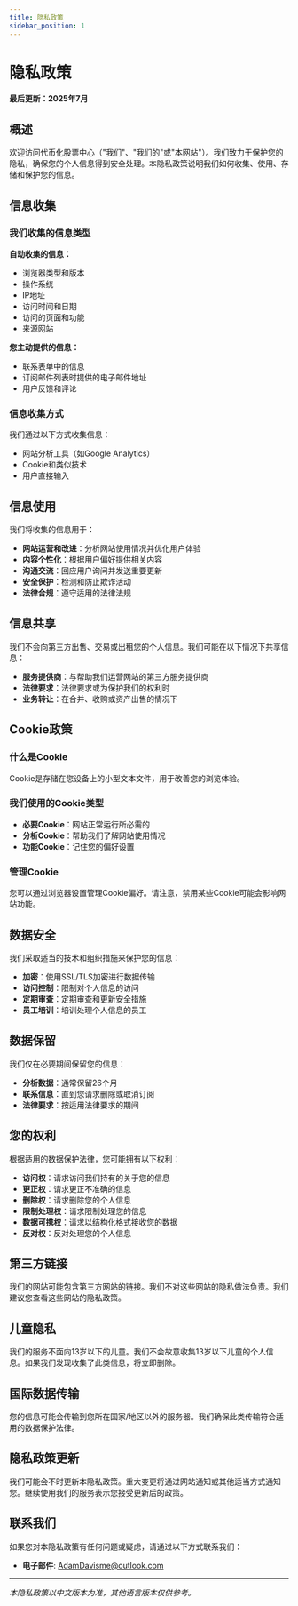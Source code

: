 ```yaml
---
title: 隐私政策
sidebar_position: 1
---
```


# 隐私政策

**最后更新：2025年7月**

## 概述

欢迎访问代币化股票中心（"我们"、"我们的"或"本网站"）。我们致力于保护您的隐私，确保您的个人信息得到安全处理。本隐私政策说明我们如何收集、使用、存储和保护您的信息。

## 信息收集

### 我们收集的信息类型

**自动收集的信息：**
- 浏览器类型和版本
- 操作系统
- IP地址
- 访问时间和日期
- 访问的页面和功能
- 来源网站

**您主动提供的信息：**
- 联系表单中的信息
- 订阅邮件列表时提供的电子邮件地址
- 用户反馈和评论

### 信息收集方式

我们通过以下方式收集信息：
- 网站分析工具（如Google Analytics）
- Cookie和类似技术
- 用户直接输入

## 信息使用

我们将收集的信息用于：

- **网站运营和改进**：分析网站使用情况并优化用户体验
- **内容个性化**：根据用户偏好提供相关内容
- **沟通交流**：回应用户询问并发送重要更新
- **安全保护**：检测和防止欺诈活动
- **法律合规**：遵守适用的法律法规

## 信息共享

我们不会向第三方出售、交易或出租您的个人信息。我们可能在以下情况下共享信息：

- **服务提供商**：与帮助我们运营网站的第三方服务提供商
- **法律要求**：法律要求或为保护我们的权利时
- **业务转让**：在合并、收购或资产出售的情况下

## Cookie政策

### 什么是Cookie

Cookie是存储在您设备上的小型文本文件，用于改善您的浏览体验。

### 我们使用的Cookie类型

- **必要Cookie**：网站正常运行所必需的
- **分析Cookie**：帮助我们了解网站使用情况
- **功能Cookie**：记住您的偏好设置

### 管理Cookie

您可以通过浏览器设置管理Cookie偏好。请注意，禁用某些Cookie可能会影响网站功能。

## 数据安全

我们采取适当的技术和组织措施来保护您的信息：

- **加密**：使用SSL/TLS加密进行数据传输
- **访问控制**：限制对个人信息的访问
- **定期审查**：定期审查和更新安全措施
- **员工培训**：培训处理个人信息的员工

## 数据保留

我们仅在必要期间保留您的信息：

- **分析数据**：通常保留26个月
- **联系信息**：直到您请求删除或取消订阅
- **法律要求**：按适用法律要求的期间

## 您的权利

根据适用的数据保护法律，您可能拥有以下权利：

- **访问权**：请求访问我们持有的关于您的信息
- **更正权**：请求更正不准确的信息
- **删除权**：请求删除您的个人信息
- **限制处理权**：请求限制处理您的信息
- **数据可携权**：请求以结构化格式接收您的数据
- **反对权**：反对处理您的个人信息

## 第三方链接

我们的网站可能包含第三方网站的链接。我们不对这些网站的隐私做法负责。我们建议您查看这些网站的隐私政策。

## 儿童隐私

我们的服务不面向13岁以下的儿童。我们不会故意收集13岁以下儿童的个人信息。如果我们发现收集了此类信息，将立即删除。

## 国际数据传输

您的信息可能会传输到您所在国家/地区以外的服务器。我们确保此类传输符合适用的数据保护法律。

## 隐私政策更新

我们可能会不时更新本隐私政策。重大变更将通过网站通知或其他适当方式通知您。继续使用我们的服务表示您接受更新后的政策。

## 联系我们

如果您对本隐私政策有任何问题或疑虑，请通过以下方式联系我们：

- **电子邮件**: AdamDavisme@outlook.com

  

---

*本隐私政策以中文版本为准，其他语言版本仅供参考。*